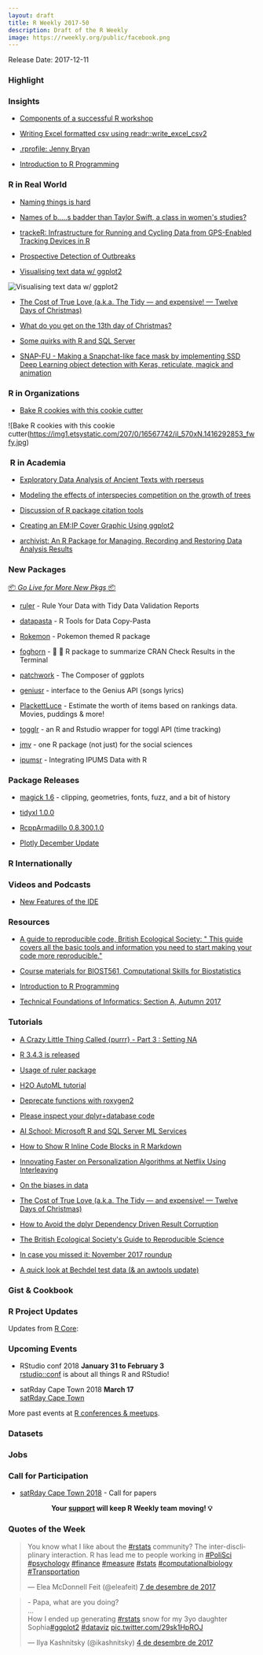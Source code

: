 ```yaml
---
layout: draft
title: R Weekly 2017-50
description: Draft of the R Weekly
image: https://rweekly.org/public/facebook.png
---
```


Release Date: 2017-12-11

###  Highlight




### Insights

+ [Components of a successful R workshop](https://blog.cpsievert.me/2017/12/04/components-of-a-successful-r-workshop/)

+ [Writing Excel formatted csv using readr::write_excel_csv2](http://appsilondatascience.com/blog/rstats/2017/12/08/readr.html)

+ [.rprofile: Jenny Bryan](https://ropensci.org/blog/2017/12/08/rprofile-jenny-bryan/)

+ [Introduction to R Programming](https://cecilialee.github.io/blog/2017/12/05/intro-to-r-programming.html)

### R in Real World

+ [Naming things is hard](http://joncalder.co.za/2017-12-04-naming-things-is-hard/)

+ [Names of b.....s badder than Taylor Swift, a class in women's studies?](http://www.masalmon.eu/2017/12/05/badderb/)

+ [trackeR: Infrastructure for Running and Cycling Data from GPS-Enabled Tracking Devices in R](https://www.jstatsoft.org/article/view/v082i07)

+ [Prospective Detection of Outbreaks](https://arxiv.org/abs/1711.08960)

+ [Visualising text data w/ ggplot2](https://github.com/ColinFay/conf/blob/master/2017-11-budapest)

![Visualising text data w/ ggplot2](https://pbs.twimg.com/media/DQYcODgW4AEyx4u.jpg)

+ [The Cost of True Love (a.k.a. The Tidy — and expensive! — Twelve Days of Christmas)](https://rud.is/b/2017/12/05/the-cost-of-true-love-a-k-a-the-tidy-and-expensive-twelve-days-of-christmas/)

+ [What do you get on the 13th day of Christmas?](http://rpubs.com/markus/338158)

+ [Some quirks with R and SQL Server](http://ellisp.github.io/blog/2017/12/09/sql-and-r)

+ [SNAP-FU - Making a Snapchat-like face mask by implementing SSD Deep Learning object detection with Keras, reticulate, magick and animation](http://giorasimchoni.com/2017/12/04/2017-12-04-snap-fu/)

###  R in Organizations

+ [Bake R cookies with this cookie cutter](https://www.etsy.com/listing/562883124/r-logo-cookie-cutter)

![Bake R cookies with this cookie cutter(https://img1.etsystatic.com/207/0/16567742/il_570xN.1416292853_fwfy.jpg)

###  R in Academia

+ [Exploratory Data Analysis of Ancient Texts with rperseus](https://ropensci.org/blog/2017/12/05/rperseus/)

+ [Modeling the effects of interspecies competition on the growth of trees](http://rpubs.com/rudeboybert/research_bytes_trees)

+ [Discussion of R package citation tools](https://github.com/ropensci/unconf17/issues/24)

+ [Creating an EM:IP Cover Graphic Using ggplot2](https://www.wjakethompson.com/post/mirt-visualization/)

+ [archivist: An R Package for Managing, Recording and Restoring Data Analysis Results](https://www.jstatsoft.org/article/view/v082i11)

###  New Packages

<p class="added-hostname"><a href="https://rweekly.org/live" target="_blank" class="externalLink">📦 <i>Go Live for More New Pkgs</i> 📦</a></p>

+ [ruler](https://echasnovski.github.io/ruler/) - Rule Your Data with Tidy Data Validation Reports

+ [datapasta](https://github.com/MilesMcBain/datapasta) - R Tools for Data Copy-Pasta

+ [Rokemon](https://github.com/schochastics/Rokemon) - Pokemon themed R package

+ [foghorn](https://github.com/fmichonneau/foghorn) - 📢 🚢 R package to summarize CRAN Check Results in the Terminal

+ [patchwork](https://github.com/thomasp85/patchwork) - The Composer of ggplots

+ [geniusr](https://ewenme.rbind.io/blog/2017-12-06-introducing_geniusr/) - interface to the Genius API (songs lyrics)

+ [PlackettLuce](https://hturner.github.io/PlackettLuce/index.html) - Estimate the worth of items based on rankings data. Movies, puddings & more!

+ [togglr](https://github.com/ThinkR-open/togglr) - an R and Rstudio wrapper for toggl API (time tracking)

+ [jmv](https://blog.jamovi.org/2017/12/07/jmv.html) - one R package (not just) for the social sciences

+ [ipumsr](http://tech.popdata.org/Integrating-IPUMS-Data-with-R/) -  Integrating IPUMS Data with R

### Package Releases

+ [magick 1.6](https://ropensci.org/technotes/2017/12/05/magick-16/) - clipping, geometries, fonts, fuzz, and a bit of history

+ [tidyxl 1.0.0](https://github.com/nacnudus/tidyxl/releases/tag/v1.0.0)

+ [RcppArmadillo 0.8.300.1.0](http://dirk.eddelbuettel.com/blog/2017/12/06#rcpparmadillo_0.8.300.1.0)

+ [Plotly December Update](http://moderndata.plot.ly/plotly-december-update/)

###  R Internationally




###  Videos and Podcasts

+ [New Features of the IDE](https://www.rstudio.com/resources/webinars/new-features-of-the-ide/)

###  Resources

+ [A guide to reproducible code, British Ecological Society: " This guide covers all the basic tools and information you need to start making your code more reproducible."](http://www.britishecologicalsociety.org/wp-content/uploads/2017/12/guide-to-reproducible-code.pdf)

+ [Course materials for BIOST561, Computational Skills for Biostatistics](https://github.com/adw96/biostat561)

+ [Introduction to R Programming](https://cecilialee.github.io//blog/2017/12/05/intro-to-r-programming.html)

+ [Technical Foundations of Informatics: Section A, Autumn 2017](https://github.com/info201a-au17)

###  Tutorials

+ [A Crazy Little Thing Called {purrr} - Part 3 : Setting NA](http://colinfay.me/purrr-set-na/)

+ [R 3.4.3 is released](https://www.r-statistics.com/2017/12/r-3-4-3-is-released-a-bug-fix-release/)

+ [Usage of ruler package](http://www.questionflow.org/2017/12/05/usage-of-ruler-package/)

+ [H2O AutoML tutorial](https://github.com/h2oai/h2o-tutorials/tree/master/h2o-world-2017/automl)

+ [Deprecate functions with roxygen2](http://mirai-solutions.ch/news/2017/12/05/roxygen2-deprecate/)

+ [Please inspect your dplyr+database code](http://www.win-vector.com/blog/2017/12/please-inspect-your-dplyrdatabase-code/)

+ [AI School: Microsoft R and SQL Server ML Services](http://blog.revolutionanalytics.com/2017/12/ml-server-ai-path.html)

+ [How to Show R Inline Code Blocks in R Markdown](https://rviews.rstudio.com/2017/12/04/how-to-show-r-inline-code-blocks-in-r-markdown/)

+ [Innovating Faster on Personalization Algorithms at Netflix Using Interleaving](https://medium.com/netflix-techblog/interleaving-in-online-experiments-at-netflix-a04ee392ec55)

+ [On the biases in data](http://blog.revolutionanalytics.com/2017/12/on-the-biases-in-data.html)

+ [The Cost of True Love (a.k.a. The Tidy — and expensive! — Twelve Days of Christmas)](https://rud.is/b/2017/12/05/the-cost-of-true-love-a-k-a-the-tidy-and-expensive-twelve-days-of-christmas/)

+ [How to Avoid the dplyr Dependency Driven Result Corruption](http://www.win-vector.com/blog/2017/12/how-to-avoid-the-dplyr-dependency-driven-result-corruption/)

+ [The British Ecological Society's Guide to Reproducible Science](http://blog.revolutionanalytics.com/2017/12/bes-reproducible-science.html)

+ [In case you missed it: November 2017 roundup](http://blog.revolutionanalytics.com/2017/12/november-2017-roundup.html)

+ [A quick look at Bechdel test data (& an awtools update)](https://austinwehrwein.com/post/bechdel/)

### Gist & Cookbook


<!--<div class="post-more-begin"></div><div class="post-more-end"></div>-->


###  R Project Updates

Updates from [R Core](http://developer.r-project.org/blosxom.cgi/R-devel/NEWS):




###  Upcoming Events

+ RStudio conf 2018 **January 31 to February 3** <br />
[rstudio::conf](https://www.rstudio.com/conference/) is about all things R and RStudio!

+ satRday Cape Town 2018 **March 17** <br />
[satRday Cape Town](http://capetown2018.satrdays.org/)

<!-- + R/Finance 2018 **June 1 and 2** <br />
[Applied Finance with R](http://www.rinfinance.com).

+ [CascadiaRConf](https://cascadiarconf.com/) **June 2, 2018**
Portland, OR, US

+ [7eme Rencontres R](https://r2018-rennes.sciencesconf.org/)  **5 & 6 July 2018** <br />
Rennes - Agrocampus

+ useR! 2018 **July 10, 2018** <br />
The annual useR! conference is the main meeting of the international R user and developer community. -->

More past events at [R conferences & meetups](https://conf.rweekly.org).

### Datasets



### Jobs



###  Call for Participation

+ [satRday Cape Town 2018](http://capetown2018.satrdays.org/#callforpapers) - Call for papers

<p class="hide-support added-hostname support-rweekly" style="text-align: center;font-weight: bold;">Your <a class="non-visited externalLink" href="https://www.patreon.com/rweekly" onclick="pas(this)">support</a> will keep R Weekly team moving! 💡</p>

###  Quotes of the Week

<blockquote class="twitter-tweet" data-lang="ca"><p lang="en" dir="ltr">You know what I like about the <a href="https://twitter.com/hashtag/rstats?src=hash&amp;ref_src=twsrc%5Etfw">#rstats</a> community? The inter-discliplinary interaction. R has lead me to people working in <a href="https://twitter.com/hashtag/PoliSci?src=hash&amp;ref_src=twsrc%5Etfw">#PoliSci</a> <a href="https://twitter.com/hashtag/psychology?src=hash&amp;ref_src=twsrc%5Etfw">#psychology</a> <a href="https://twitter.com/hashtag/finance?src=hash&amp;ref_src=twsrc%5Etfw">#finance</a> <a href="https://twitter.com/hashtag/measure?src=hash&amp;ref_src=twsrc%5Etfw">#measure</a> <a href="https://twitter.com/hashtag/stats?src=hash&amp;ref_src=twsrc%5Etfw">#stats</a> <a href="https://twitter.com/hashtag/computationalbiology?src=hash&amp;ref_src=twsrc%5Etfw">#computationalbiology</a> <a href="https://twitter.com/hashtag/Transportation?src=hash&amp;ref_src=twsrc%5Etfw">#Transportation</a></p>&mdash; Elea McDonnell Feit (@eleafeit) <a href="https://twitter.com/eleafeit/status/938851639376728066?ref_src=twsrc%5Etfw">7 de desembre de 2017</a></blockquote>

<blockquote class="twitter-tweet" data-lang="ca"><p lang="en" dir="ltr">- Papa, what are you doing?<br>...<br>How I ended up generating <a href="https://twitter.com/hashtag/rstats?src=hash&amp;ref_src=twsrc%5Etfw">#rstats</a> snow for my 3yo daughter Sophia<a href="https://twitter.com/hashtag/ggplot2?src=hash&amp;ref_src=twsrc%5Etfw">#ggplot2</a> <a href="https://twitter.com/hashtag/dataviz?src=hash&amp;ref_src=twsrc%5Etfw">#dataviz</a> <a href="https://t.co/29sk1HpROJ">pic.twitter.com/29sk1HpROJ</a></p>&mdash; Ilya Kashnitsky (@ikashnitsky) <a href="https://twitter.com/ikashnitsky/status/937786580231696384?ref_src=twsrc%5Etfw">4 de desembre de 2017</a></blockquote>


